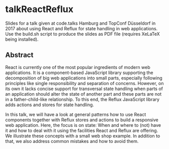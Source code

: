 # talkReactReflux
Slides for a talk given at code.talks Hamburg and TopConf Düsseldorf in 2017 about using React and Reflux for state 
handling in web applications. Use the build.sh script to produce the slides as PDF file (requires XeLaTeX being 
installed).

## Abstract
React is currently one of the most popular ingredients of modern web applications. It is a component-based JavaScript 
library supporting the decomposition of big web applications into small parts, especially following principles like 
single responsibility and separation of concerns. However, on its own it lacks concise support for transversal state 
handling when parts of an application should alter the state of another part and these parts are not in a 
father-child-like relationship. To this end, the Reflux JavaScript library adds actions and stores for state handling.

In this talk, we will have a look at general patterns how to use React components together with Reflux stores and 
actions to build a responsive web application. Here, the focus is on state: When and where to (not) have it and how to 
deal with it using the facilities React and Reflux are offering. We illustrate these concepts with a small web shop 
example. In addition to that, we also address common mistakes and how to avoid them.


